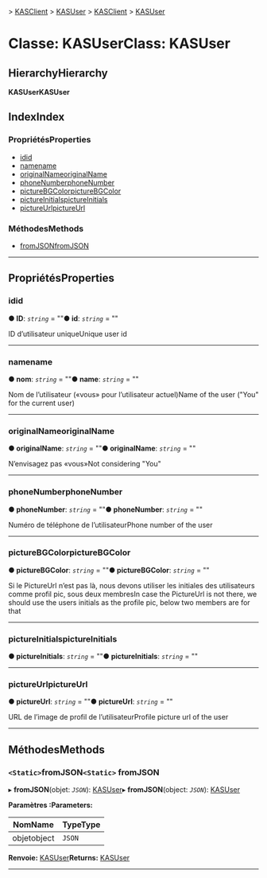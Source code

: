 <span data-ttu-id="c4aa5-101">[](../README.md) > [KASClient](../modules/kasclient.md) > [KASUser](../classes/kasclient.kasuser.md)</span><span class="sxs-lookup"><span data-stu-id="c4aa5-101">[](../README.md) > [KASClient](../modules/kasclient.md) > [KASUser](../classes/kasclient.kasuser.md)</span></span>

# <a name="class-kasuser"></a><span data-ttu-id="c4aa5-102">Classe: KASUser</span><span class="sxs-lookup"><span data-stu-id="c4aa5-102">Class: KASUser</span></span>

## <a name="hierarchy"></a><span data-ttu-id="c4aa5-103">Hierarchy</span><span class="sxs-lookup"><span data-stu-id="c4aa5-103">Hierarchy</span></span>

<span data-ttu-id="c4aa5-104">**KASUser**</span><span class="sxs-lookup"><span data-stu-id="c4aa5-104">**KASUser**</span></span>

## <a name="index"></a><span data-ttu-id="c4aa5-105">Index</span><span class="sxs-lookup"><span data-stu-id="c4aa5-105">Index</span></span>

### <a name="properties"></a><span data-ttu-id="c4aa5-106">Propriétés</span><span class="sxs-lookup"><span data-stu-id="c4aa5-106">Properties</span></span>

* [<span data-ttu-id="c4aa5-107">id</span><span class="sxs-lookup"><span data-stu-id="c4aa5-107">id</span></span>](kasclient.kasuser.md#id)
* [<span data-ttu-id="c4aa5-108">name</span><span class="sxs-lookup"><span data-stu-id="c4aa5-108">name</span></span>](kasclient.kasuser.md#name)
* [<span data-ttu-id="c4aa5-109">originalName</span><span class="sxs-lookup"><span data-stu-id="c4aa5-109">originalName</span></span>](kasclient.kasuser.md#originalname)
* [<span data-ttu-id="c4aa5-110">phoneNumber</span><span class="sxs-lookup"><span data-stu-id="c4aa5-110">phoneNumber</span></span>](kasclient.kasuser.md#phonenumber)
* [<span data-ttu-id="c4aa5-111">pictureBGColor</span><span class="sxs-lookup"><span data-stu-id="c4aa5-111">pictureBGColor</span></span>](kasclient.kasuser.md#picturebgcolor)
* [<span data-ttu-id="c4aa5-112">pictureInitials</span><span class="sxs-lookup"><span data-stu-id="c4aa5-112">pictureInitials</span></span>](kasclient.kasuser.md#pictureinitials)
* [<span data-ttu-id="c4aa5-113">pictureUrl</span><span class="sxs-lookup"><span data-stu-id="c4aa5-113">pictureUrl</span></span>](kasclient.kasuser.md#pictureurl)
### <a name="methods"></a><span data-ttu-id="c4aa5-114">Méthodes</span><span class="sxs-lookup"><span data-stu-id="c4aa5-114">Methods</span></span>

* [<span data-ttu-id="c4aa5-115">fromJSON</span><span class="sxs-lookup"><span data-stu-id="c4aa5-115">fromJSON</span></span>](kasclient.kasuser.md#fromjson)

---

## <a name="properties"></a><span data-ttu-id="c4aa5-116">Propriétés</span><span class="sxs-lookup"><span data-stu-id="c4aa5-116">Properties</span></span>

<a id="id"></a>

###  <a name="id"></a><span data-ttu-id="c4aa5-117">id</span><span class="sxs-lookup"><span data-stu-id="c4aa5-117">id</span></span>

<span data-ttu-id="c4aa5-118">**● ID**: *`string`* = ""</span><span class="sxs-lookup"><span data-stu-id="c4aa5-118">**● id**: *`string`* = ""</span></span>

<span data-ttu-id="c4aa5-119">ID d’utilisateur unique</span><span class="sxs-lookup"><span data-stu-id="c4aa5-119">Unique user id</span></span>

___
<a id="name"></a>

###  <a name="name"></a><span data-ttu-id="c4aa5-120">name</span><span class="sxs-lookup"><span data-stu-id="c4aa5-120">name</span></span>

<span data-ttu-id="c4aa5-121">**● nom**: *`string`* = ""</span><span class="sxs-lookup"><span data-stu-id="c4aa5-121">**● name**: *`string`* = ""</span></span>

<span data-ttu-id="c4aa5-122">Nom de l’utilisateur («vous» pour l’utilisateur actuel)</span><span class="sxs-lookup"><span data-stu-id="c4aa5-122">Name of the user ("You" for the current user)</span></span>

___
<a id="originalname"></a>

###  <a name="originalname"></a><span data-ttu-id="c4aa5-123">originalName</span><span class="sxs-lookup"><span data-stu-id="c4aa5-123">originalName</span></span>

<span data-ttu-id="c4aa5-124">**● originalName**: *`string`* = ""</span><span class="sxs-lookup"><span data-stu-id="c4aa5-124">**● originalName**: *`string`* = ""</span></span>

<span data-ttu-id="c4aa5-125">N’envisagez pas «vous»</span><span class="sxs-lookup"><span data-stu-id="c4aa5-125">Not considering "You"</span></span>

___
<a id="phonenumber"></a>

###  <a name="phonenumber"></a><span data-ttu-id="c4aa5-126">phoneNumber</span><span class="sxs-lookup"><span data-stu-id="c4aa5-126">phoneNumber</span></span>

<span data-ttu-id="c4aa5-127">**● phoneNumber**: *`string`* = ""</span><span class="sxs-lookup"><span data-stu-id="c4aa5-127">**● phoneNumber**: *`string`* = ""</span></span>

<span data-ttu-id="c4aa5-128">Numéro de téléphone de l’utilisateur</span><span class="sxs-lookup"><span data-stu-id="c4aa5-128">Phone number of the user</span></span>

___
<a id="picturebgcolor"></a>

###  <a name="picturebgcolor"></a><span data-ttu-id="c4aa5-129">pictureBGColor</span><span class="sxs-lookup"><span data-stu-id="c4aa5-129">pictureBGColor</span></span>

<span data-ttu-id="c4aa5-130">**● pictureBGColor**: *`string`* = ""</span><span class="sxs-lookup"><span data-stu-id="c4aa5-130">**● pictureBGColor**: *`string`* = ""</span></span>

<span data-ttu-id="c4aa5-131">Si le PictureUrl n’est pas là, nous devons utiliser les initiales des utilisateurs comme profil pic, sous deux membres</span><span class="sxs-lookup"><span data-stu-id="c4aa5-131">In case the PictureUrl is not there, we should use the users initials as the profile pic, below two members are for that</span></span>

___
<a id="pictureinitials"></a>

###  <a name="pictureinitials"></a><span data-ttu-id="c4aa5-132">pictureInitials</span><span class="sxs-lookup"><span data-stu-id="c4aa5-132">pictureInitials</span></span>

<span data-ttu-id="c4aa5-133">**● pictureInitials**: *`string`* = ""</span><span class="sxs-lookup"><span data-stu-id="c4aa5-133">**● pictureInitials**: *`string`* = ""</span></span>

___
<a id="pictureurl"></a>

###  <a name="pictureurl"></a><span data-ttu-id="c4aa5-134">pictureUrl</span><span class="sxs-lookup"><span data-stu-id="c4aa5-134">pictureUrl</span></span>

<span data-ttu-id="c4aa5-135">**● pictureUrl**: *`string`* = ""</span><span class="sxs-lookup"><span data-stu-id="c4aa5-135">**● pictureUrl**: *`string`* = ""</span></span>

<span data-ttu-id="c4aa5-136">URL de l’image de profil de l’utilisateur</span><span class="sxs-lookup"><span data-stu-id="c4aa5-136">Profile picture url of the user</span></span>

___

## <a name="methods"></a><span data-ttu-id="c4aa5-137">Méthodes</span><span class="sxs-lookup"><span data-stu-id="c4aa5-137">Methods</span></span>

<a id="fromjson"></a>

### <a name="static-fromjson"></a><span data-ttu-id="c4aa5-138">`<Static>`fromJSON</span><span class="sxs-lookup"><span data-stu-id="c4aa5-138">`<Static>` fromJSON</span></span>

<span data-ttu-id="c4aa5-139">▸ **fromJSON**(objet: *`JSON`*): [KASUser](kasclient.kasuser.md)</span><span class="sxs-lookup"><span data-stu-id="c4aa5-139">▸ **fromJSON**(object: *`JSON`*): [KASUser](kasclient.kasuser.md)</span></span>

<span data-ttu-id="c4aa5-140">**Paramètres :**</span><span class="sxs-lookup"><span data-stu-id="c4aa5-140">**Parameters:**</span></span>

| <span data-ttu-id="c4aa5-141">Nom</span><span class="sxs-lookup"><span data-stu-id="c4aa5-141">Name</span></span> | <span data-ttu-id="c4aa5-142">Type</span><span class="sxs-lookup"><span data-stu-id="c4aa5-142">Type</span></span> |
| ------ | ------ |
| <span data-ttu-id="c4aa5-143">objet</span><span class="sxs-lookup"><span data-stu-id="c4aa5-143">object</span></span> | `JSON` |

<span data-ttu-id="c4aa5-144">**Renvoie:** [KASUser](kasclient.kasuser.md)</span><span class="sxs-lookup"><span data-stu-id="c4aa5-144">**Returns:** [KASUser](kasclient.kasuser.md)</span></span>

___

